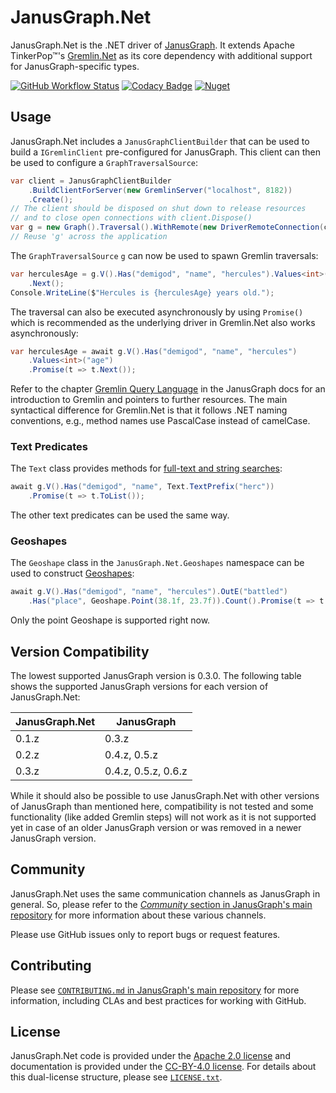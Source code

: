 # JanusGraph.Net

JanusGraph.Net is the .NET driver of [JanusGraph][janusgraph]. It extends
Apache TinkerPop™'s [Gremlin.Net][gremlin.net] as its core dependency
with additional support for JanusGraph-specific types.

[![GitHub Workflow Status][actions-badge]][actions-url]
[![Codacy Badge][codacy-badge]][codacy-url]
[![Nuget][nuget-badge]][nuget-url]

## Usage

JanusGraph.Net includes a `JanusGraphClientBuilder` that can be used to build
a `IGremlinClient` pre-configured for JanusGraph. This client can then be used
to configure a `GraphTraversalSource`:

```cs
var client = JanusGraphClientBuilder
    .BuildClientForServer(new GremlinServer("localhost", 8182))
    .Create();
// The client should be disposed on shut down to release resources
// and to close open connections with client.Dispose()
var g = new Graph().Traversal().WithRemote(new DriverRemoteConnection(client));
// Reuse 'g' across the application
```

The `GraphTraversalSource` `g` can now be used to spawn Gremlin traversals:

```cs
var herculesAge = g.V().Has("demigod", "name", "hercules").Values<int>("age")
    .Next();
Console.WriteLine($"Hercules is {herculesAge} years old.");
```

The traversal can also be executed asynchronously by using `Promise()` which is
recommended as the underlying driver in Gremlin.Net also works
asynchronously:

```cs
var herculesAge = await g.V().Has("demigod", "name", "hercules")
    .Values<int>("age")
    .Promise(t => t.Next());
```

Refer to the chapter [Gremlin Query Language][gremlin-chapter] in the
JanusGraph docs for an introduction to Gremlin and pointers to further
resources.
The main syntactical difference for Gremlin.Net is that it follows .NET naming
conventions, e.g., method names use PascalCase instead of camelCase.

### Text Predicates

The `Text` class provides methods for
[full-text and string searches][text-predicates]:

```cs
await g.V().Has("demigod", "name", Text.TextPrefix("herc"))
    .Promise(t => t.ToList());
```

The other text predicates can be used the same way.

### Geoshapes

The `Geoshape` class in the `JanusGraph.Net.Geoshapes` namespace can be used to
construct [Geoshapes][geoshapes]:

```cs
await g.V().Has("demigod", "name", "hercules").OutE("battled")
    .Has("place", Geoshape.Point(38.1f, 23.7f)).Count().Promise(t => t.Next());
```

Only the point Geoshape is supported right now.

## Version Compatibility

The lowest supported JanusGraph version is 0.3.0.
The following table shows the supported JanusGraph versions for each version
of JanusGraph.Net:

| JanusGraph.Net | JanusGraph |
|---|---|
| 0.1.z | 0.3.z |
| 0.2.z | 0.4.z, 0.5.z |
| 0.3.z | 0.4.z, 0.5.z, 0.6.z |

While it should also be possible to use JanusGraph.Net with other versions of
JanusGraph than mentioned here, compatibility is not tested and some
functionality (like added Gremlin steps) will not work as it is not supported
yet in case of an older JanusGraph version or was removed in a newer JanusGraph
version.

## Community

JanusGraph.Net uses the same communication channels as JanusGraph in general.
So, please refer to the
[_Community_ section in JanusGraph's main repository][janusgraph-community]
for more information about these various channels.

Please use GitHub issues only to report bugs or request features.

## Contributing

Please see
[`CONTRIBUTING.md` in JanusGraph's main repository][janusgraph-contributing]
for more information, including CLAs and best practices for working with
GitHub.

## License

JanusGraph.Net code is provided under the [Apache 2.0 license](APACHE-2.0.txt)
and documentation is provided under the [CC-BY-4.0 license](CC-BY-4.0.txt). For
details about this dual-license structure, please see
[`LICENSE.txt`](LICENSE.txt).

[codacy-badge]: https://api.codacy.com/project/badge/Grade/eb69004e41f64f03be82228e6faaedd1
[codacy-url]: https://app.codacy.com/project/JanusGraph/janusgraph-dotnet/dashboard
[nuget-badge]: https://img.shields.io/nuget/v/JanusGraph.NET
[nuget-url]: https://www.nuget.org/packages/JanusGraph.NET/
[actions-badge]: https://img.shields.io/github/workflow/status/JanusGraph/janusgraph-dotnet/.NET
[actions-url]: https://github.com/JanusGraph/janusgraph-dotnet/actions
[janusgraph]: https://janusgraph.org/
[gremlin.net]: http://tinkerpop.apache.org/docs/current/reference/#gremlin-DotNet
[gremlin-chapter]: https://docs.janusgraph.org/basics/gremlin/
[text-predicates]: https://docs.janusgraph.org/index-backend/search-predicates/#text-predicate
[geoshapes]: https://docs.janusgraph.org/index-backend/search-predicates/#geoshape-data-type
[janusgraph-community]: https://github.com/JanusGraph/janusgraph#community
[janusgraph-contributing]: https://github.com/JanusGraph/janusgraph/blob/master/CONTRIBUTING.md
